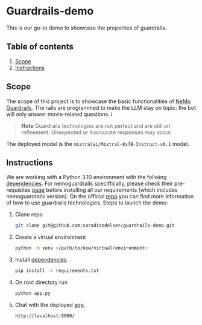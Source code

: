 # Guardrails-demo

This is our go-to demo to showcase the properties of guardrails.

## Table of contents

1. [Scope](#scope)
2. [Instructions](#instructions)

## Scope

The scope of this project is to showcase the basic functionalities of [NeMo Guardrails](https://github.com/NVIDIA/NeMo-Guardrails/tree/main). The rails are programmed to make the LLM stay on topic: the bot will only answer movie-related questions.
i
> **Note**
> Guardrails technologies are not perfect and are still on refinement. Unexpected or inaccurate responses may occur.

The deployed model is the `mistralai/Mixtral-8x7B-Instruct-v0.1` model.

## Instructions

We are working with a Python 3.10 environment with the follwing [dependencies](./requirements.txt). For nemoguardrails speciffically, please check their pre-requisites [page](https://github.com/NVIDIA/NeMo-Guardrails?tab=readme-ov-file#requirements) before installing all our requirements (which includes nemoguardrails version). On the official [repo](https://github.com/NVIDIA/NeMo-Guardrails) you can find more information of how to use guardrails technologies. Steps to launch the demo:

1. Clone repo

    ```bash
    git clone git@github.com:saradiazdelser/guardrails-demo.git
    ```

2. Create a virtual environment

    ```bash
    python -m venv </path/to/new/virtual/environment>
    ```

3. Install [dependencies](./requirements.txt)

    ```bash
    pip install -r requirements.txt
    ```

4. On root directory run

    ```bash
    python app.py
    ```

5. Chat with the deployed [app](http://localhost:8000/).

    ```bash
    http://localhost:8000/
    ```

